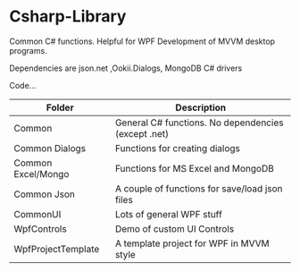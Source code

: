 # Csharp-Library
Common C# functions.  Helpful for WPF Development of MVVM desktop programs.  

Dependencies are json.net ,Ookii.Dialogs, MongoDB C# drivers

Code...

Folder  | Description
------------- | -------------
Common  | General C# functions.  No dependencies (except .net)
Common Dialogs  | Functions for creating dialogs
Common Excel/Mongo | Functions for MS Excel and MongoDB
Common Json | A couple of functions for save/load json files
CommonUI | Lots of general WPF stuff
WpfControls | Demo of custom UI Controls
WpfProjectTemplate | A template project for WPF in MVVM style

